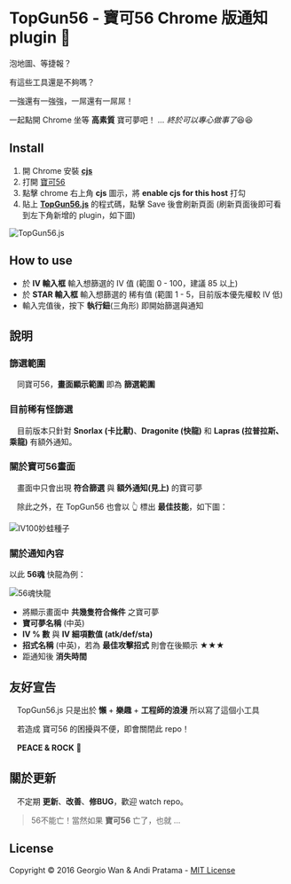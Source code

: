 # TopGun56 - 寶可56 Chrome 版通知 plugin :loudspeaker:

泡地圖、等捷報？

有這些工具還是不夠嗎？

一強還有一強強，一屌還有一屌屌！

一起點開 Chrome 坐等 **高素質** 寶可夢吧！ *... 終於可以專心做事了*:laughing::laughing:

## Install

1. 開 Chrome 安裝 [**cjs**](https://chrome.google.com/webstore/detail/custom-javascript-for-web/poakhlngfciodnhlhhgnaaelnpjljija)
2. 打開 [寶可56](https://poke5566.com/)
3. 點擊 chrome 右上角 **cjs** 圖示，將 **enable cjs for this host** 打勾
4. 貼上 [**TopGun56.js**](https://github.com/GeorgioWan/TopGun56.js/blob/master/TopGun56.min.js) 的程式碼，點擊 Save 後會刷新頁面 (刷新頁面後即可看到左下角新增的 plugin，如下圖)

![TopGun56.js](http://i.imgur.com/RiNnQCW.png)

## How to use

* 於 **IV 輸入框** 輸入想篩選的 IV 值 (範圍 0 - 100，建議 85 以上)
* 於 **STAR 輸入框** 輸入想篩選的 稀有值 (範圍 1 - 5，目前版本優先權較 IV 低)
* 輸入完值後，按下 **執行鈕**(三角形) 即開始篩選與通知

## 說明

### 篩選範圍

　同寶可56，**畫面顯示範圍** 即為 **篩選範圍**
 
### 目前稀有怪篩選

　目前版本只針對 **Snorlax (卡比獸)**、**Dragonite (快龍)** 和 **Lapras (拉普拉斯、乘龍)** 有額外通知。
 
### 關於寶可56畫面

　畫面中只會出現 **符合篩選** 與 **額外通知(見上)** 的寶可夢

　除此之外，在 TopGun56 也會以 :point_up_2: 標出 **最佳技能**，如下圖：
 
![IV100妙蛙種子](http://i.imgur.com/UVoWZLm.png)

### 關於通知內容
 
以此 **56魂** 快龍為例：
 
![56魂快龍](http://i.imgur.com/n6L0dMk.png)

* 將顯示畫面中 **共幾隻符合條件** 之寶可夢
* **寶可夢名稱** (中英)
* **IV % 數** 與 **IV 細項數值 (atk/def/sta)**
* **招式名稱** (中英)，若為 **最佳攻擊招式** 則會在後顯示 ★★★
* 距通知後 **消失時間**

## 友好宣告

　TopGun56.js 只是出於 **懶** + **樂趣** + **工程師的浪漫** 所以寫了這個小工具
 
　若造成 寶可56 的困擾與不便，即會關閉此 repo！
 
　**PEACE & ROCK** :metal:

## 關於更新

　不定期 **更新**、**改善**、**修BUG**，歡迎 watch repo。

> 56不能亡！當然如果 **寶可56** 亡了，也就 ...

## License

Copyright © 2016 Georgio Wan & Andi Pratama - [MIT License](https://github.com/GeorgioWan/TopGun56.js/blob/master/LICENSE)

